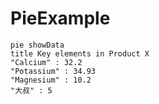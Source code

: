 # PieExample
``` mermaid
pie showData
title Key elements in Product X
"Calcium" : 32.2
"Potassium" : 34.93
"Magnesium" : 10.2
"大叔" : 5
```